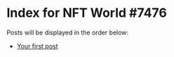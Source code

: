# Index for NFT World #7476
Posts will be displayed in the order below:

- [Your first post](./001-first.md)

